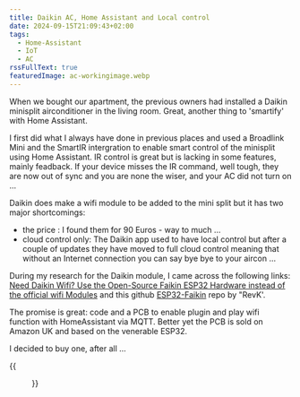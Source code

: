 ```yaml
---
title: Daikin AC, Home Assistant and Local control
date: 2024-09-15T21:09:43+02:00
tags:
  - Home-Assistant
  - IoT
  - AC
rssFullText: true
featuredImage: ac-workingimage.webp
---
```

When we bought our apartment, the previous owners had installed a Daikin minisplit airconditioner in the living room. Great, another thing to 'smartify' with Home Assistant.

I first did what I always have done in previous places and used a Broadlink Mini and the SmartIR intergration to enable smart control of the minisplit using Home Assistant. IR control is great but is lacking in some features, mainly feadback. If your device misses the IR command, well tough, they are now out of sync and you are none the wiser, and your AC did not turn on ...

Daikin does make a wifi module to be added to the mini split but it has two major shortcomings:
* the price : I found them for 90 Euros - way to much ...
* cloud control only: The Daikin app used to have local control but after a couple of updates they have moved to full cloud control meaning that without an Internet connection you can say bye bye to your aircon ...

During my research for the Daikin module, I came across the following links: [Need Daikin Wifi? Use the Open-Source Faikin ESP32 Hardware instead of the official wifi Modules](https://community.home-assistant.io/t/need-daikin-wifi-use-the-open-source-faikin-esp32-hardware-instead-of-the-official-wifi-modules/644370) and this github [ESP32-Faikin](https://github.com/revk/ESP32-Faikin) repo by "RevK'.

The promise is great: code and a PCB to enable plugin and play wifi function with HomeAssistant via MQTT. Better yet the PCB is sold on Amazon UK and based on the venerable ESP32.

I decided to buy one, after all ... 

{{<figure src="/img/clarkson-how-hard.gif">}}

